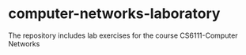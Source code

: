 # computer-networks-laboratory
The repository includes lab exercises for the course CS6111-Computer Networks
